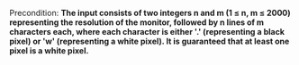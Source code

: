 Precondition: **The input consists of two integers n and m (1 ≤ n, m ≤ 2000) representing the resolution of the monitor, followed by n lines of m characters each, where each character is either '.' (representing a black pixel) or 'w' (representing a white pixel). It is guaranteed that at least one pixel is a white pixel.**